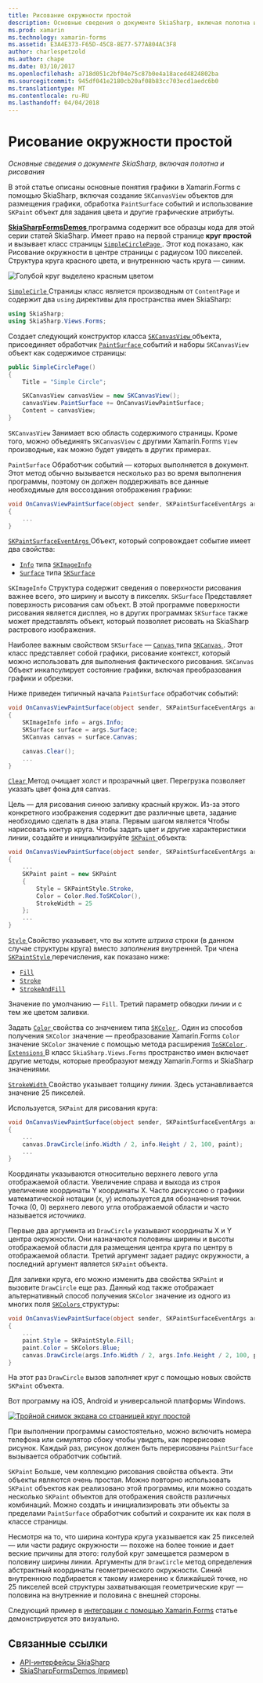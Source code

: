 ```yaml
---
title: Рисование окружности простой
description: Основные сведения о документе SkiaSharp, включая полотна и рисования
ms.prod: xamarin
ms.technology: xamarin-forms
ms.assetid: E3A4E373-F65D-45C8-8E77-577A804AC3F8
author: charlespetzold
ms.author: chape
ms.date: 03/10/2017
ms.openlocfilehash: a718d051c2bf04e75c87b0e4a18aced4824802ba
ms.sourcegitcommit: 945df041e2180cb20af08b83cc703ecd1aedc6b0
ms.translationtype: MT
ms.contentlocale: ru-RU
ms.lasthandoff: 04/04/2018
---
```

# <a name="drawing-a-simple-circle"></a>Рисование окружности простой

_Основные сведения о документе SkiaSharp, включая полотна и рисования_

В этой статье описаны основные понятия графики в Xamarin.Forms с помощью SkiaSharp, включая создание `SKCanvasView` объектов для размещения графики, обработка `PaintSurface` событий и использование `SKPaint` объект для задания цвета и другие графические атрибуты.

[ **SkiaSharpFormsDemos** ](https://developer.xamarin.com/samples/xamarin-forms/SkiaSharpForms/Demos/) программа содержит все образцы кода для этой серии статей SkiaSharp. Имеет право на первой странице **круг простой** и вызывает класс страницы [ `SimpleCirclePage` ](https://github.com/xamarin/xamarin-forms-samples/blob/master/SkiaSharpForms/SkiaSharpFormsDemos/SkiaSharpFormsDemos/SkiaSharpFormsDemos/Basics/SimpleCirclePage.cs). Этот код показано, как Рисование окружности в центре страницы с радиусом 100 пикселей. Структура круга красного цвета, и внутреннюю часть круга — синим.

![](circle-images/circleexample.png "Голубой круг выделено красным цветом")

[ `SimpleCirle` ](https://github.com/xamarin/xamarin-forms-samples/blob/master/SkiaSharpForms/SkiaSharpFormsDemos/SkiaSharpFormsDemos/SkiaSharpFormsDemos/Basics/SimpleCirclePage.cs) Страницы класс является производным от `ContentPage` и содержит два `using` директивы для пространства имен SkiaSharp:

```csharp
using SkiaSharp;
using SkiaSharp.Views.Forms;
```

Создает следующий конструктор класса [ `SKCanvasView` ](https://developer.xamarin.com/api/type/SkiaSharp.Views.Forms.SKCanvasView/) объекта, присоединяет обработчик [ `PaintSurface` ](https://developer.xamarin.com/api/event/SkiaSharp.Views.Forms.SKCanvasView.PaintSurface/) событий и наборы `SKCanvasView` объект как содержимое страницы:

```csharp
public SimpleCirclePage()
{
    Title = "Simple Circle";

    SKCanvasView canvasView = new SKCanvasView();
    canvasView.PaintSurface += OnCanvasViewPaintSurface;
    Content = canvasView;
}
```

`SKCanvasView` Занимает всю область содержимого страницы. Кроме того, можно объединять `SKCanvasView` с другими Xamarin.Forms `View` производные, как можно будет увидеть в других примерах.

`PaintSurface` Обработчик событий — которых выполняется в документ. Этот метод обычно вызывается несколько раз во время выполнения программы, поэтому он должен поддерживать все данные необходимые для воссоздания отображения графики:

```csharp
void OnCanvasViewPaintSurface(object sender, SKPaintSurfaceEventArgs args)
{
    ...
}

```

[ `SKPaintSurfaceEventArgs` ](https://developer.xamarin.com/api/type/SkiaSharp.Views.Forms.SKPaintSurfaceEventArgs/) Объект, который сопровождает событие имеет два свойства:

- [`Info`](https://developer.xamarin.com/api/property/SkiaSharp.Views.Forms.SKPaintSurfaceEventArgs.Info/) типа [`SKImageInfo`](https://developer.xamarin.com/api/type/SkiaSharp.SKImageInfo/)
- [`Surface`](https://developer.xamarin.com/api/property/SkiaSharp.Views.Forms.SKPaintSurfaceEventArgs.Surface/) типа [`SKSurface`](https://developer.xamarin.com/api/type/SkiaSharp.SKSurface/)

`SKImageInfo` Структура содержит сведения о поверхности рисования важнее всего, это ширину и высоту в пикселях. `SKSurface` Представляет поверхность рисования сам объект. В этой программе поверхности рисования является дисплея, но в других программах `SKSurface` также может представлять объект, который позволяет рисовать на SkiaSharp растрового изображения.

Наиболее важным свойством `SKSurface` — [ `Canvas` ](https://developer.xamarin.com/api/property/SkiaSharp.SKSurface.Canvas/) типа [ `SKCanvas` ](https://developer.xamarin.com/api/type/SkiaSharp.SKCanvas/). Этот класс представляет собой графики, рисование контекст, который можно использовать для выполнения фактического рисования. `SKCanvas` Объект инкапсулирует состояние графики, включая преобразования графики и обрезки.

Ниже приведен типичный начала `PaintSurface` обработчик событий:

```csharp
void OnCanvasViewPaintSurface(object sender, SKPaintSurfaceEventArgs args)
{
    SKImageInfo info = args.Info;
    SKSurface surface = args.Surface;
    SKCanvas canvas = surface.Canvas;

    canvas.Clear();
    ...
}

```

[ `Clear` ](https://developer.xamarin.com/api/member/SkiaSharp.SKCanvas.Clear()/) Метод очищает холст и прозрачный цвет. Перегрузка позволяет указать цвет фона для canvas.

Цель — для рисования синюю заливку красный кружок. Из-за этого конкретного изображения содержит две различные цвета, задание необходимо сделать в два этапа. Первым шагом является Чтобы нарисовать контур круга. Чтобы задать цвет и другие характеристики линии, создайте и инициализируйте [ `SKPaint` ](https://developer.xamarin.com/api/type/SkiaSharp.SKPaint/) объекта:

```csharp
void OnCanvasViewPaintSurface(object sender, SKPaintSurfaceEventArgs args)
{
    ...
    SKPaint paint = new SKPaint
    {
        Style = SKPaintStyle.Stroke,
        Color = Color.Red.ToSKColor(),
        StrokeWidth = 25
    };
    ...
}
```

[ `Style` ](https://developer.xamarin.com/api/property/SkiaSharp.SKPaint.Style/) Свойство указывает, что вы хотите *штриха* строки (в данном случае структуры круга) вместо *заполнения* внутренней. Три члена [ `SKPaintStyle` ](https://developer.xamarin.com/api/type/SkiaSharp.SKPaintStyle/) перечисления, как показано ниже:

- [`Fill`](https://developer.xamarin.com/api/field/SkiaSharp.SKPaintStyle.Fill/)
- [`Stroke`](https://developer.xamarin.com/api/field/SkiaSharp.SKPaintStyle.Stroke/)
- [`StrokeAndFill`](https://developer.xamarin.com/api/field/SkiaSharp.SKPaintStyle.StrokeAndFill/)

Значение по умолчанию — `Fill`. Третий параметр обводки линии и с тем же цветом заливки.

Задать [ `Color` ](https://developer.xamarin.com/api/property/SkiaSharp.SKPaint.Color/) свойства со значением типа [ `SKColor` ](https://developer.xamarin.com/api/type/SkiaSharp.SKColor/). Один из способов получения `SKColor` значение — преобразование Xamarin.Forms `Color` значение `SKColor` значение с помощью метода расширения [ `ToSKColor` ](https://developer.xamarin.com/api/member/SkiaSharp.Views.Forms.Extensions.ToSKColor/p/Xamarin.Forms.Color/). [ `Extensions` ](https://developer.xamarin.com/api/type/SkiaSharp.Views.Forms.Extensions/) В класс `SkiaSharp.Views.Forms` пространство имен включает другие методы, которые преобразуют между Xamarin.Forms и SkiaSharp значениями.

[ `StrokeWidth` ](https://developer.xamarin.com/api/property/SkiaSharp.SKPaint.StrokeWidth/) Свойство указывает толщину линии. Здесь устанавливается значение 25 пикселей.

Используется, `SKPaint` для рисования круга:

```csharp
void OnCanvasViewPaintSurface(object sender, SKPaintSurfaceEventArgs args)
{
    ...
    canvas.DrawCircle(info.Width / 2, info.Height / 2, 100, paint);
    ...
}
```

Координаты указываются относительно верхнего левого угла отображаемой области. Увеличение справа и выхода из строя увеличение координаты Y координаты X. Часто дискуссию о графики математической нотации (x, y) используется для обозначения точки. Точка (0, 0) верхнего левого угла отображаемой области и часто называется *источника*.

Первые два аргумента из `DrawCircle` указывают координаты X и Y центра окружности. Они назначаются половины ширины и высоты отображаемой области для размещения центра круга по центру в отображаемой области. Третий аргумент задает радиус окружности, а последний аргумент является `SKPaint` объекта.

Для заливки круга, его можно изменить два свойства `SKPaint` и вызовите `DrawCircle` еще раз. Данный код также отображает альтернативный способ получения `SKColor` значение из одного из многих поля [ `SKColors` ](https://developer.xamarin.com/api/type/SkiaSharp.SKColors/) структуры:

```csharp
void OnCanvasViewPaintSurface(object sender, SKPaintSurfaceEventArgs args)
{
    ...
    paint.Style = SKPaintStyle.Fill;
    paint.Color = SKColors.Blue;
    canvas.DrawCircle(args.Info.Width / 2, args.Info.Height / 2, 100, paint);
}
```
На этот раз `DrawCircle` вызов заполняет круг с помощью новых свойств `SKPaint` объекта.

Вот программу на iOS, Android и универсальной платформы Windows.

[![](circle-images/simplecircle-small.png "Тройной снимок экрана со страницей круг простой")](circle-images/simplecircle-large.png#lightbox "тройной снимок экрана со страницей простой окружности")

При выполнении программы самостоятельно, можно включить номера телефона или симулятор сбоку чтобы увидеть, как перерисовке рисунок. Каждый раз, рисунок должен быть перерисованы `PaintSurface` вызывается обработчик событий.

`SKPaint` Больше, чем коллекцию рисования свойства объекта. Эти объекты являются очень простая. Можно повторно использовать `SKPaint` объектов как реализовано этой программы, или можно создать несколько `SKPaint` объектов для отображения свойств различных комбинаций. Можно создать и инициализировать эти объекты за пределами `PaintSurface` обработчик событий и сохраните их как поля в классе страницы.

Несмотря на то, что ширина контура круга указывается как 25 пикселей &mdash; или части радиус окружности &mdash; похоже на более тонкие и дает веские причины для этого: голубой круг замещается размером в половину ширины линии. Аргументы для `DrawCircle` метод определения абстрактный координаты геометрического окружности. Синий внутреннюю подбирается к такому измерению к ближайшей точке, но 25 пикселей всей структуры захватывающая геометрические круг &mdash; половина на внутренние и половина с внешней стороны.

Следующий пример в [интеграции с помощью Xamarin.Forms](~/xamarin-forms/user-interface/graphics/skiasharp/basics/integration.md) статье демонстрируется это визуально.


## <a name="related-links"></a>Связанные ссылки

- [API-интерфейсы SkiaSharp](https://developer.xamarin.com/api/root/SkiaSharp/)
- [SkiaSharpFormsDemos (пример)](https://developer.xamarin.com/samples/xamarin-forms/SkiaSharpForms/Demos/)
